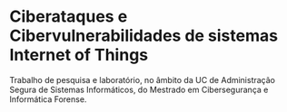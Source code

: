 # Ciberataques e Cibervulnerabilidades de sistemas Internet of Things

Trabalho de pesquisa e laboratório, no âmbito da UC de Administração Segura de Sistemas Informáticos, do Mestrado em Cibersegurança e Informática Forense.